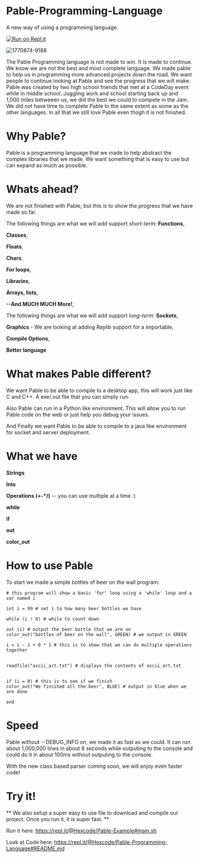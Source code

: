 # Pable-Programming-Language
A new way of using a programming language.

[![Run on Repl.it](https://repl.it/badge/github/corigan01/Pable-Programming-Language)](https://repl.it/github/corigan01/Pable-Programming-Language)

![1770874-9188](https://storage.googleapis.com/replit/images/1598901535554_220f8fba7faf4706aa6733bfbdcd0e08.png)

The Pable Programming language is not made to win. It is made to continue. We know we are not the best and most complete language. We made pable to help us in programming more advanced projects down the road. We want people to continue looking at Pable and see the progress that we will make. Pable was created by two high school friends that met at a CodeDay event while in middle school.  Juggling work and school starting back up and 1,000 miles betweeen us, we did the best we could to compete in the Jam. We did not have time to complete Pable to the same extent as some as the other languages. In all that we still love Pable even thogh it is not finished.


# Why Pable?
Pable is a programming language that we made to help abstract the complex libraries that we made. We want something that is easy to use but can expand as much as possible.  

# Whats ahead?
We are not finished with Pable, but this is to show the progress that we have made so far. 

The following things are what we will add support *short-term*:
**Functions**, 

**Classes**, 

**Floats**, 

**Chars**, 

**For loops**, 

**Libraries**, 

**Arrays, lists**, 

**--And MUCH MUCH More!**, 


The following things are what we will add support *long-term*:
**Sockets**, 

**Graphics** - We are looking at adding Raylib support for a importable, 

**Compile Options**, 

**Better language**

# What makes Pable different?

We want Pable to be able to compile to a desktop app, this will work just like C and C++. A exe/.out file that you can simply run. 

Also Pable can run in a Python like environment. This will  allow you to run Pable code on the web or just help you debug your issues. 

And Finally we want Pable to be able to compile to a java like environment for socket and server deployment. 


# What we have

**Strings**

**Ints**

**Operations (+-*/)** -- you can use multiple at a time :)

**while**

**if**

**out**

**color_out**

# How to use Pable

To start we made a simple bottles of beer on the wall program: 
```
# this program will show a basic 'for' loop using a 'while' loop and a var named i

int i = 99 # set i to how many beer bottles we have

while (i ! 0) # while to count down 

out (i) # output the beer bottle that we are on
color_out("bottles of beer on the wall", GREEN) # we output in GREEN

i = i - 1 + 0 * 1 # this is to show that we can do multiple operations together


readfile("ascii_art.txt") # displays the contents of ascii_art.txt


if (i = 0) # this is to see if we finish
color_out("We finsihed all the beer", BLUE) # output in blue when we are done

end
```
# Speed
Pable without --DEBUG_INFO on, we made it as fast as we could. It can run about 1,000,000 lines in about 8 seconds while outputing to the console and could do it in about 100ms without outputing to the console.

With the new class based parser coming soon, we will enjoy even faster code! 


# Try it!

** We also setup a super easy to use file to download and compile our project. Once you run it, it is super fast. **

Run it here: https://repl.it/@Hexcode/Pable-Example#main.sh

Look at Code here: https://repl.it/@Hexcode/Pable-Programming-Language#README.md


